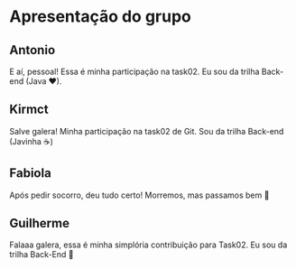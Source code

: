 # Apresentação do grupo

## Antonio

E aí, pessoal! Essa é minha participação na task02. Eu sou da trilha Back-end (Java ♥).

## Kirmct

Salve galera! Minha participação na task02 de Git. Sou da trilha Back-end (Javinha ☕)

## Fabiola

Após pedir socorro, deu tudo certo! Morremos, mas passamos bem 🐛

## Guilherme

Falaaa galera, essa é minha simplória contribuição para Task02. Eu sou da trilha Back-End 🐼

